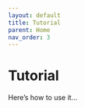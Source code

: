 ```yaml
---
layout: default
title: Tutorial
parent: Home
nav_order: 3
---
```


# Tutorial

Here’s how to use it...
